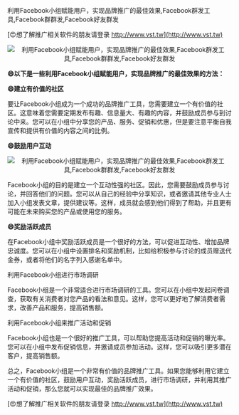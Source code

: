 利用Facebook小组赋能用户，实现品牌推广的最佳效果,Facebook群发工具,Facebook群群发,Facebook好友群发

[😍想了解推广相关软件的朋友请登录 http://www.vst.tw](http://www.vst.tw)

 <center><img src="https://vst.tw/MP4/tuiguang/png/6.png" alt="利用Facebook小组赋能用户，实现品牌推广的最佳效果,Facebook群发工具,Facebook群群发,Facebook好友群发"></center>

**😄以下是一些利用Facebook小组赋能用户，实现品牌推广的最佳效果的方法：**

**😄建立有价值的社区**

要让Facebook小组成为一个成功的品牌推广工具，您需要建立一个有价值的社区。这意味着您需要定期发布有趣、信息量大、有趣的内容，并鼓励成员参与到讨论中来。您可以在小组中分享您的产品、服务、促销和优惠，但是要注意平衡自我宣传和提供有价值的内容之间的比例。

**😄鼓励用户互动**

 <center><img src="https://vst.tw/MP4/tuiguang/png/4.png" alt="利用Facebook小组赋能用户，实现品牌推广的最佳效果,Facebook群发工具,Facebook群群发,Facebook好友群发"></center>

Facebook小组的目的是建立一个互动性强的社区。因此，您需要鼓励成员参与讨论，并回答他们的问题。您可以从自己的经验中分享知识，或者邀请其他专业人士加入小组发表文章，提供建议等。这样，成员就会感到他们得到了帮助，并且更有可能在未来购买您的产品或使用您的服务。

**😄奖励活跃成员**

在Facebook小组中奖励活跃成员是一个很好的方法，可以促进互动性、增加品牌忠诚度。您可以在小组中设置排名和奖励机制，比如给积极参与讨论的成员赠送代金券，或者将他们的名字列入感谢名单中。

利用Facebook小组进行市场调研

Facebook小组是一个非常适合进行市场调研的工具。您可以在小组中发起问卷调查，获取有关消费者对您产品的看法和意见。这样，您可以更好地了解消费者需求，改善产品和服务，提高销售额。

利用Facebook小组来推广活动和促销

Facebook小组也是一个很好的推广工具，可以帮助您提高活动和促销的曝光率。您可以在小组中发布促销信息，并邀请成员参加活动。这样，您可以吸引更多潜在客户，提高销售额。

总之，Facebook小组是一个非常有价值的品牌推广工具。如果您能够利用它建立一个有价值的社区，鼓励用户互动，奖励活跃成员，进行市场调研，并利用其推广活动和促销，那么您就可以实现最佳的品牌推广效果。

[😍想了解推广相关软件的朋友请登录 http://www.vst.tw](http://www.vst.tw)



